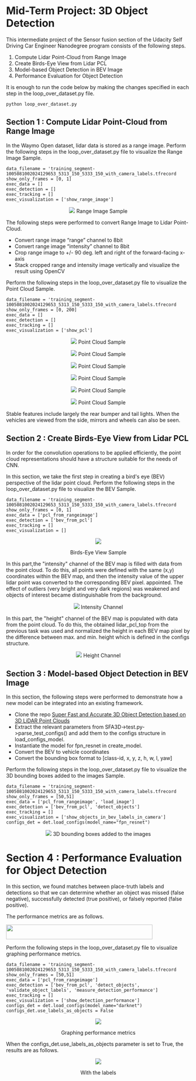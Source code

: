 
# Mid-Term Project: 3D Object Detection

This intermediate project of the Sensor fusion section of the Udacity Self Driving Car Engineer Nanodegree program consists of the following steps.

1. Compute Lidar Point-Cloud from Range Image
2. Create Birds-Eye View from Lidar PCL
3. Model-based Object Detection in BEV Image
4. Performance Evaluation for Object Detection

It is enough to run the code below by making the changes specified in each step in the loop_over_dataset.py file.

```
python loop_over_dataset.py
```



## Section 1 : Compute Lidar Point-Cloud from Range Image

In the Waymo Open dataset, lidar data is stored as a range image. Perform the following steps in the loop_over_dataset.py file to visualize the Range Image Sample.
```
data_filename = 'training_segment-1005081002024129653_5313_150_5333_150_with_camera_labels.tfrecord
show_only_frames = [0, 1]
exec_data = []
exec_detection = []
exec_tracking = []
exec_visualization = ['show_range_image']
```
<p align="center">
<img src="img/ID_S1_EX1.png"/> Range Image Sample
</p>

The following steps were performed to convert Range Image to Lidar Point-Cloud.


- Convert range image “range” channel to 8bit
- Convert range image “intensity” channel to 8bit
- Crop range image to +/- 90 deg. left and right of the forward-facing x-axis
- Stack cropped range and intensity image vertically and visualize the result using OpenCV


Perform the following steps in the loop_over_dataset.py file to visualize the Point Cloud Sample.

```
data_filename = 'training_segment-1005081002024129653_5313_150_5333_150_with_camera_labels.tfrecord
show_only_frames = [0, 200]
exec_data = []
exec_detection = []
exec_tracking = []
exec_visualization = ['show_pcl']
```
<p align="center">
<img src="img/ID_S1_EX2_1.png"/> Point Cloud Sample
</p>
<p align="center">
<img src="img/ID_S1_EX2_2.png"/> Point Cloud Sample
</p>
<p align="center">
<img src="img/ID_S1_EX2_3.png"/> Point Cloud Sample
</p>
<p align="center">
<img src="img/ID_S1_EX2_4.png"/> Point Cloud Sample
</p>
<p align="center">
<img src="img/ID_S1_EX2_5.png"/> Point Cloud Sample
</p>
<p align="center">
<img src="img/ID_S1_EX2_6.png"/> Point Cloud Sample
</p>
Stable features include largely the rear bumper and tail lights. When the vehicles are viewed from the side, mirrors and wheels can also be seen.

## Section 2 : Create Birds-Eye View from Lidar PCL
In order for the convolution operations to be applied efficiently, the point cloud representations should have a structure suitable for the needs of CNN.

In this section, we take the first step in creating a bird's eye (BEV) perspective of the lidar point cloud. Perform the following steps in the loop_over_dataset.py file to visualize the BEV Sample.

```
data_filename = 'training_segment-1005081002024129653_5313_150_5333_150_with_camera_labels.tfrecord
show_only_frames = [0, 1]
exec_data = ['pcl_from_rangeimage']
exec_detection = ['bev_from_pcl']
exec_tracking = []
exec_visualization = []
```

<p align="center">
<img src="img/ID_S2_EX1.png"/>
</p>
<p align="center">Birds-Eye View Sample</p>

In this part,the "intensity" channel of the BEV map is filled with data from the point cloud. To do this, all points were defined with the same (x,y) coordinates within the BEV map, and then the intensity value of the upper lidar point was converted to the corresponding BEV pixel.
appointed. The effect of outliers (very bright and very dark regions) was weakened and objects of interest became distinguishable from the background.

<p align="center">
<img src="img/ID_S2_EX2.png"/> Intensity Channel

In this part, the "height" channel of the BEV map is populated with data from the point cloud. To do this, the obtained lidar_pcl_top from the previous task was used and normalized the height in each BEV map pixel by the difference between max. and min. height which is defined in the configs structure.

<p align="center">
<img src="img/ID_S2_EX3.png"/> Height Channel
</p>

## Section 3 : Model-based Object Detection in BEV Image

In this section, the following steps were performed to demonstrate how a new model can be integrated into an existing framework.

- Clone the repo [Super Fast and Accurate 3D Object Detection based on 3D LiDAR Point Clouds](https://github.com/maudzung/SFA3D)
- Extract the relevant parameters from SFA3D->test.py->parse_test_configs() and add them to the configs structure in load_configs_model.
- Instantiate the model for fpn_resnet in create_model.
- Convert the BEV to vehicle coordinates
- Convert the bounding box format to [class-id, x, y, z, h, w, l, yaw]

Perform the following steps in the loop_over_dataset.py file to visualize the 3D bounding boxes added to the images Sample.

```
data_filename = 'training_segment-1005081002024129653_5313_150_5333_150_with_camera_labels.tfrecord
show_only_frames = [50,51]
exec_data = ['pcl_from_rangeimage', 'load_image']
exec_detection = ['bev_from_pcl', 'detect_objects']
exec_tracking = []
exec_visualization = ['show_objects_in_bev_labels_in_camera']
configs_det = det.load_configs(model_name="fpn_resnet")
```

<p align="center">
<img src="img/ID_S3_EX2.png"/> 3D bounding boxes added to the images
</p>



# Section 4 : Performance Evaluation for Object Detection

In this section, we found matches between place-truth labels and detections so that we can determine whether an object was missed (false negative), successfully detected (true positive), or falsely reported (false positive).

The performance metrics are as follows.

<p align="left">
<img src="img/ID_S4_EX3.png" width="400" height="40"/> 
</p>

Perform the following steps in the loop_over_dataset.py file to visualize graphing performance metrics.
```
data_filename = 'training_segment-1005081002024129653_5313_150_5333_150_with_camera_labels.tfrecord
show_only_frames = [50,51]
exec_data = ['pcl_from_rangeimage']
exec_detection = ['bev_from_pcl', 'detect_objects', 'validate_object_labels', 'measure_detection_performance']
exec_tracking = []
exec_visualization = ['show_detection_performance']
configs_det = det.load_configs(model_name="darknet")
configs_det.use_labels_as_objects = False
```
<p align="center">
<img src="img/Figure_1.png"/> 
</p>
<p align="center">Graphing performance metrics</p>

When the configs_det.use_labels_as_objects parameter is set to True, the results are as follows.

<p align="center">
<img src="img/Figure_2.png"/>
</p>
<p align="center">With the labels</p>

